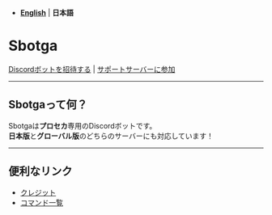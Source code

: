 - [**English**](README.md) | **日本語**

# **Sbotga**

[Discordボットを招待する](https://discord.com/oauth2/authorize?client_id=1322253224799109281) | [サポートサーバーに参加](https://discord.gg/JKANSRGPNW)

---

## **Sbotgaって何？**
Sbotgaは**プロセカ**専用のDiscordボットです。  
**日本版**と**グローバル版**のどちらのサーバーにも対応しています！

---

## **便利なリンク**
- [クレジット](jp/CREDITS.md)
- [コマンド一覧](jp/COMMANDS.md)
